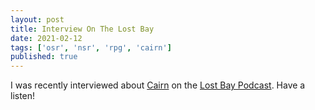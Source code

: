 ```yaml
---
layout: post
title: Interview On The Lost Bay
date: 2021-02-12
tags: ['osr', 'nsr', 'rpg', 'cairn']
published: true
---
```


I was recently interviewed about [Cairn](https://cairnrpg.com) on the [Lost Bay Podcast](https://thelostbayrpg.blogspot.com/2021/03/tlb-podcast-1-yochai-gal-cairn.html). Have a listen!
